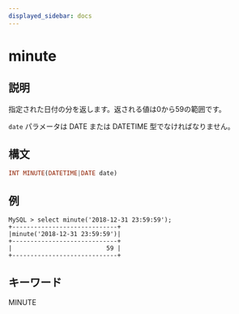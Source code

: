 ```yaml
---
displayed_sidebar: docs
---
```


# minute

## 説明

指定された日付の分を返します。返される値は0から59の範囲です。

`date` パラメータは DATE または DATETIME 型でなければなりません。

## 構文

```Haskell
INT MINUTE(DATETIME|DATE date)
```

## 例

```Plain Text
MySQL > select minute('2018-12-31 23:59:59');
+-----------------------------+
|minute('2018-12-31 23:59:59')|
+-----------------------------+
|                          59 |
+-----------------------------+
```

## キーワード

MINUTE